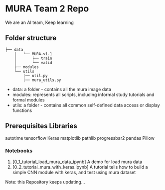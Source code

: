 # MURA Team 2 Repo

We are an AI team, Keep learning 

## Folder structure 
```
├── data 
    │   └── MURA-v1.1 
    │       ├── train 
    │       └── valid  
    ├── modules 
    └── utils 
        |── util.py  
        |── mura_utils.py 
```

* data: a folder - contains all the mura  image data <br>
* modules:  represents all scripts, including informal study tutorials and formal modules  <br>
* utils:  a folder - contains all common self-defined data access or display functions  <br>

 
## Prerequisites Libraries 
autotime <tb>
tensorflow <tb>
Keras <tb>
matplotlib <tb>
pathlib <tb>
progressbar2  <tb>
pandas <tb>
Pillow  <tb>
 
### Notebooks

1. [0_1_tutorial_load_mura_data_ipynb]
A demo for load mura data  
2. [0_2_tutorial_mura_with_keras.ipynb] 
A tutorial tells how to build a simple CNN module with keras, and test using mura dataset

Note: this Repository keeps updating...
